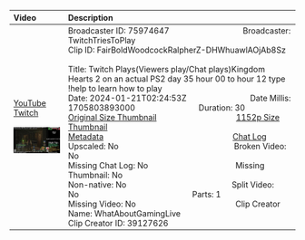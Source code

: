 |Video|Description|
|:---|:---|
|[YouTube](https://www.youtube.com/)<br>[Twitch](https://clips.twitch.tv/FairBoldWoodcockRalpherZ-DHWhuawlAOjAb8Sz)<br><br>[<img src="../../../../../75974647/clips/thumbnails_1152p/2024/1/1705803893000_2024_01_21T02_24_53Z_75974647_FairBoldWoodcockRalpherZ-DHWhuawlAOjAb8Sz_clips_thumbnails_1152p_42237279337-offset-8698-preview-2048x1152.jpg" width="200">](https://www.youtube.com/)|Broadcaster ID: 75974647          Broadcaster: TwitchTriesToPlay<br>Clip ID: FairBoldWoodcockRalpherZ-DHWhuawlAOjAb8Sz             <br>Title: Twitch Plays(Viewers play/Chat plays)Kingdom Hearts 2 on an actual PS2 day 35 hour 00 to hour 12 type !help to learn how to play<br>Date: 2024-01-21T02:24:53Z        Date Millis: 1705803893000        Duration: 30<br>[Original Size Thumbnail](../../../../../75974647/clips/thumbnails_orig/2024/1/1705803893000_2024_01_21T02_24_53Z_75974647_FairBoldWoodcockRalpherZ-DHWhuawlAOjAb8Sz_clips_thumbnails_orig_42237279337-offset-8698-preview-0x0.jpg)          [1152p Size Thumbnail](../../../../../75974647/clips/thumbnails_1152p/2024/1/1705803893000_2024_01_21T02_24_53Z_75974647_FairBoldWoodcockRalpherZ-DHWhuawlAOjAb8Sz_clips_thumbnails_1152p_42237279337-offset-8698-preview-2048x1152.jpg)<br>[Metadata](../../../../../75974647/clips/metadata/2024/1/1705803893000_2024_01_21T02_24_53Z_75974647_FairBoldWoodcockRalpherZ-DHWhuawlAOjAb8Sz_clip_metadata.json)                 [Chat Log](../../../../../75974647/clips/chatlogs/2024/1/2024-01-21T02_24_53Z_75974647_FairBoldWoodcockRalpherZ-DHWhuawlAOjAb8Sz_chat.json)<br>Upscaled: No                Broken Video: No<br>Missing Chat Log: No           Missing Thumbnail: No<br>Non-native: No              Split Video: No               Parts: 1<br>Missing Video: No              Clip Creator Name: WhatAboutGamingLive<br>Clip Creator ID: 39127626
